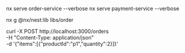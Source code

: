 nx serve order-service --verbose
nx serve payment-service --verbose

nx g @nx/nest:lib libs/order

curl -X POST http://localhost:3000/orders \
  -H "Content-Type: application/json" \
  -d '{"items":[{"productId":"p1","quantity":2}]}' 
